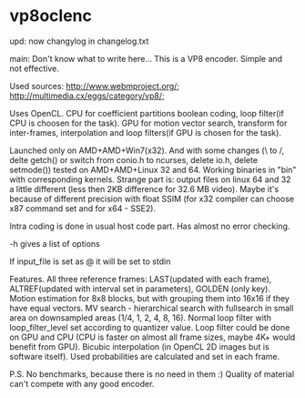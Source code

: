 vp8oclenc
=========

upd: 
now changуlog in changelog.txt

main:
Don't know what to write here...
This is a VP8 encoder. Simple and not effective.

Used sources: 
http://www.webmproject.org/; http://multimedia.cx/eggs/category/vp8/;

Uses OpenCL. CPU for coefficient partitions boolean coding, loop filter(if CPU is choosen for the task).
GPU for motion vector search, transform for inter-frames, interpolation and loop filters(if GPU is chosen for the task).

Launched only on AMD+AMD+Win7(x32).
And with some changes (\ to /, delte getch() or switch from conio.h to ncurses, delete io.h, delete setmode()) tested on AMD+AMD+Linux 32 and 64.
Working binaries in "bin" with corresponding kernels.
Strange part is:
output files on linux 64 and 32 a little different (less then 2KB difference for 32.6 MB video). Maybe it's because of different precision with float SSIM (for x32 compiler can choose x87 command set and for x64 - SSE2). 

Intra coding is done in usual host code part. Has almost no error checking. 

  -h gives a list of options

If input_file is set as @ it will be set to stdin

Features.
All three reference frames: LAST(updated with each frame), ALTREF(updated with interval set in parameters), GOLDEN (only key).
Motion estimation for 8x8 blocks, but with grouping them into 16x16 if they have equal vectors. 
MV search - hierarchical search with fullsearch in small area on downsampled areas (1/4, 1, 2, 4, 8, 16).
Normal loop filter with loop_filter_level set according to quantizer value. Loop filter could be done on GPU and CPU (CPU is faster on almost all frame sizes, maybe 4K+ would benefit from GPU).
Bicubic interpolation (in OpenCL 2D images but is software itself).
Used probabilities are calculated and set in each frame.

P.S. No benchmarks, because there is no need in them :) Quality of material can't compete with any good encoder.


